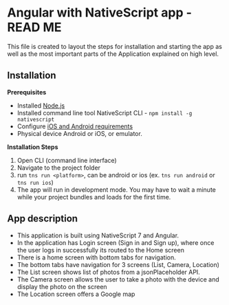 # Angular with NativeScript app  - READ ME

This file is created to layout the steps for installation and starting the app as well as the most important parts of the Application explained on high level.

## Installation  

**Prerequisites**

 - Installed [Node.js](https://nodejs.org/en/)
 - Installed command line tool NativeScript CLI - `npm install -g nativescript`
 - Configure [iOS and Android requirements](https://docs.nativescript.org/angular/start/quick-setup#step-2-install-ios-and-android-requirements) 
 - Physical device Android or iOS, or emulator.



**Installation Steps**

 1. Open CLI (command line interface)
 2. Navigate to the project folder
 3. run `tns run <platform>`, can be android or ios (ex. `tns run android` or `tns run ios`)
 4. The app will run in development mode. You may have to wait a minute while your project bundles and loads for the first time.
 
## App description

- This application is built using NativeScript 7 and Angular.
- In the application has Login screen (Sign in and Sign up), where once the user logs in successfully its routed to the Home screen
- There is a home screen with bottom tabs for navigation. 
- The bottom tabs have navigation for 3 screens (List, Camera, Location)
- The List screen shows list of photos from a jsonPlaceholder API.
- The Camera screen allows the user to take a photo with the device and display the photo on the screen
- The Location screen offers a Google map
  
